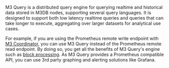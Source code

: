 M3 Query is a distributed query engine for querying realtime and historical data stored in M3DB nodes, supporting several query languages. It is designed to support both low latency realtime queries and queries that can take longer to execute, aggregating over larger datasets for analytical use cases.

For example, if you are using the Prometheus remote write endpoint with [M3 Coordinator](/docs/v1.0/integrations/prometheus), you can use M3 Query instead of the Prometheus remote read endpoint. By doing so, you get all the benefits of M3 Query's engine such as [block processing](/docs/v1.0/m3query/architecture/blocks/). As M3 Query provides a Prometheus compatible API, you can use 3rd party graphing and alerting solutions like Grafana.
